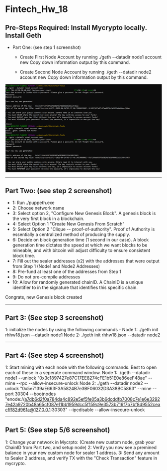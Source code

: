 # Fintech_Hw_18


## Pre-Steps Required: Install Mycrypto locally. Install Geth

- Part One: (see step 1 screenshot)

  - Create First Node Account by running ./geth --datadir node1 account new Copy down information output by this command.

  - Create Second Node Account by running ./geth --datadir node2 account new Copy down information output by this command.

![Screenshot 1](https://github.com/MedakaRiceFish/Fintech_Hw_18/blob/main/Screenshots/Step%201.png)

---

## Part Two: (see step 2 screenshot)

- 1: Run ./puppeth.exe 
- 2: Choose network name 
- 3: Select option 2, "Configure New Genesis Block". A genesis block is the very first block in a blockchain. 
- 4: Select Option 1 "Create New Genesis From Scratch" 
- 5: Select Option 2 "Clique -- proof-of-authority". Proof of Authority is essentially a centralized method of producing the supply. 
- 6: Decide on block generation time (1 second in our case). A block generation time dictates the speed at which we want blocks to be mineable, and with bitcoin will adjust difficulty to ensure consistent block time. 
- 7: Fill out the sealer addresses (x2) with the addresses that were output from Step 1 (Node1 and Node2 Addresses) 
- 8: Pre-fund at least one of the addresses from Step 1 
- 9: Do not pre-compile addresses 
- 10: Allow for randomly generated chainID. A ChainID is a unique identifier to in the signature that identifies this specific chain. 

Congrats, new Genesis block created

---

## Part 3: (See step 3 screenshot)

1: initialize the nodes by using the following commands - Node 1: ./geth init rhhw18.json --datadir node1 Node 2: ./geth init rhhw18.json --datadir node2

---
## Part 4: (See step 4 screenshot)

1: Start mining with each node with the following commands. Best to open each of these in a seperate command window. Node 1: ./geth --datadir node1 --unlock "0x3c1897427e87C17EE8274cFE1b51E0e86eeF48ae" --mine --rpc --allow-insecure-unlock Node 2: ./geth --datadir node2 --unlock "0x5e7139aE663F3A5824B7e3BF06032D3A38BC5863" --mine --port 30304 --bootnodes "enode://a7db6d2f0a784da4c892e5ef5fe05a3b6dcddfb7008c7e1e6e32927e42a9720b48a65cf087e11bb1959dcc5f159c9e3573b716f7b7bf8d9552ceacfff82d961a@127.0.0.1:30303" --ipcdisable --allow-insecure-unlock

---

## Part 5: (See step 5/6 screenshot)

1: Change your network in Mycrpto: (Create new custom node, grab your ChainID from Part two, and setup node) 2: Verify you now see a premined balance in your new custom node for sealer 1 address. 3: Send any amount to Sealer 2 address, and verify TX with the "Check Transaction" feature in mycrypto.
